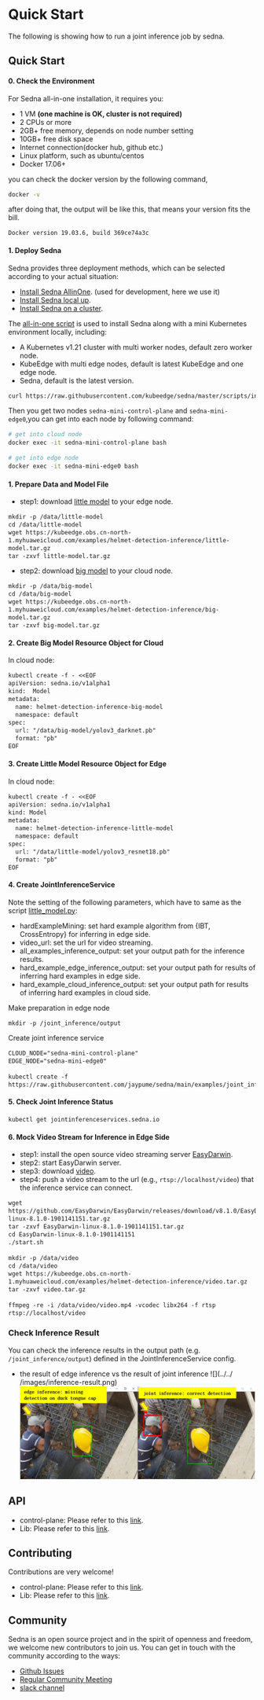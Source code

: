 
# Quick Start


The following is showing how to run a joint inference job by sedna.
## Quick Start 

#### 0. Check the Environment

For Sedna all-in-one installation, it requires you:
  - 1 VM **(one machine is OK, cluster is not required)**
  - 2 CPUs or more
  - 2GB+ free memory, depends on node number setting
  - 10GB+ free disk space
  - Internet connection(docker hub, github etc.)
  - Linux platform, such as ubuntu/centos
  - Docker 17.06+

you can check the docker version by the following command, 
```bash
docker -v
```
after doing that, the output will be like this, that means your version fits the bill.
```
Docker version 19.03.6, build 369ce74a3c
```


#### 1. Deploy Sedna
Sedna provides three deployment methods, which can be selected according to your actual situation:

- [Install Sedna AllinOne](../setup/all-in-one.md). (used for development, here we use it)
- [Install Sedna local up](../setup/local-up.md).  
- [Install Sedna on a cluster](../setup/install.md).

The [all-in-one script](/scripts/installation/all-in-one.sh) is used to install Sedna along with a mini Kubernetes environment locally, including:
  - A Kubernetes v1.21 cluster with multi worker nodes, default zero worker node.
  - KubeEdge with multi edge nodes, default is latest KubeEdge and one edge node.
  - Sedna, default is the latest version.

  ```bash
  curl https://raw.githubusercontent.com/kubeedge/sedna/master/scripts/installation/all-in-one.sh | NUM_EDGE_NODES=1 bash -
  ```

Then you get two nodes `sedna-mini-control-plane` and `sedna-mini-edge0`,you can get into each node by following command:

```bash
# get into cloud node
docker exec -it sedna-mini-control-plane bash
```

```bash
# get into edge node
docker exec -it sedna-mini-edge0 bash
```
 
#### 1. Prepare Data and Model File

* step1: download [little model](https://kubeedge.obs.cn-north-1.myhuaweicloud.com/examples/helmet-detection-inference/little-model.tar.gz) to your edge node.

```
mkdir -p /data/little-model
cd /data/little-model
wget https://kubeedge.obs.cn-north-1.myhuaweicloud.com/examples/helmet-detection-inference/little-model.tar.gz
tar -zxvf little-model.tar.gz
```

* step2: download [big model](https://kubeedge.obs.cn-north-1.myhuaweicloud.com/examples/helmet-detection-inference/big-model.tar.gz) to your cloud node.

```
mkdir -p /data/big-model
cd /data/big-model
wget https://kubeedge.obs.cn-north-1.myhuaweicloud.com/examples/helmet-detection-inference/big-model.tar.gz
tar -zxvf big-model.tar.gz
```

#### 2. Create Big Model Resource Object for Cloud
In cloud node:
```
kubectl create -f - <<EOF
apiVersion: sedna.io/v1alpha1
kind:  Model
metadata:
  name: helmet-detection-inference-big-model
  namespace: default
spec:
  url: "/data/big-model/yolov3_darknet.pb"
  format: "pb"
EOF
```

#### 3. Create Little Model Resource Object for Edge
In cloud node:
```
kubectl create -f - <<EOF
apiVersion: sedna.io/v1alpha1
kind: Model
metadata:
  name: helmet-detection-inference-little-model
  namespace: default
spec:
  url: "/data/little-model/yolov3_resnet18.pb"
  format: "pb"
EOF
```

#### 4. Create JointInferenceService 

Note the setting of the following parameters, which have to same as the script [little_model.py](/examples/joint_inference/helmet_detection_inference/little_model/little_model.py):
- hardExampleMining: set hard example algorithm from {IBT, CrossEntropy} for inferring in edge side.
- video_url: set the url for video streaming. 
- all_examples_inference_output: set your output path for the inference results.
- hard_example_edge_inference_output: set your output path for results of inferring hard examples in edge side.
- hard_example_cloud_inference_output: set your output path for results of inferring hard examples in cloud side.

Make preparation in edge node
```
mkdir -p /joint_inference/output
```

Create joint inference service
```
CLOUD_NODE="sedna-mini-control-plane"
EDGE_NODE="sedna-mini-edge0"

kubectl create -f https://raw.githubusercontent.com/jaypume/sedna/main/examples/joint_inference/helmet_detection_inference/helmet_detection_inference.yaml 
```


#### 5. Check Joint Inference Status

```
kubectl get jointinferenceservices.sedna.io
```

#### 6. Mock Video Stream for Inference in Edge Side

* step1: install the open source video streaming server [EasyDarwin](https://github.com/EasyDarwin/EasyDarwin/tree/dev).
* step2: start EasyDarwin server.
* step3: download [video](https://kubeedge.obs.cn-north-1.myhuaweicloud.com/examples/helmet-detection-inference/video.tar.gz).
* step4: push a video stream to the url (e.g., `rtsp://localhost/video`) that the inference service can connect.

```
wget https://github.com/EasyDarwin/EasyDarwin/releases/download/v8.1.0/EasyDarwin-linux-8.1.0-1901141151.tar.gz
tar -zxvf EasyDarwin-linux-8.1.0-1901141151.tar.gz
cd EasyDarwin-linux-8.1.0-1901141151
./start.sh

mkdir -p /data/video
cd /data/video
wget https://kubeedge.obs.cn-north-1.myhuaweicloud.com/examples/helmet-detection-inference/video.tar.gz
tar -zxvf video.tar.gz

ffmpeg -re -i /data/video/video.mp4 -vcodec libx264 -f rtsp rtsp://localhost/video
```

### Check Inference Result

You can check the inference results in the output path (e.g. `/joint_inference/output`) defined in the JointInferenceService config.
* the result of edge inference vs the result of joint inference
![](../../ /images/inference-result.png)
![](../../examples/joint_inference/helmet_detection_inference/images/inference-result.png)

## API

- control-plane: Please refer to this [link](api/crd).
- Lib: Please refer to this [link](api/lib).

## Contributing

Contributions are very welcome!

- control-plane: Please refer to this [link](contributing/control-plane/development.md).
- Lib: Please refer to this [link](contributing/lib/development.md).

## Community

Sedna is an open source project and in the spirit of openness and freedom, we welcome new contributors to join us. 
You can get in touch with the community according to the ways:
* [Github Issues](https://github.com/dayu-autostreamer/dayu-sedna/issues)
* [Regular Community Meeting](https://zoom.us/j/4167237304)
* [slack channel](https://app.slack.com/client/TDZ5TGXQW/C01EG84REVB/details)


